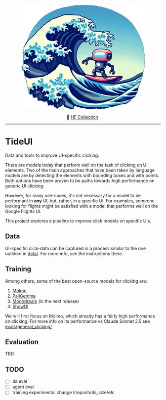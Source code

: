 <p align="center">
  <img src="tideui.png" width="400"/>
</p>

<p align="center">
        🤗 <a href="https://huggingface.co/collections/agentsea/waveui-6684c5ab7b72cda3a523674c"> HF Collection</a>&nbsp
<br>

---

# TideUI

Data and tools to improve UI-specific clicking.

There are models today that perform well on the task of clicking on UI elements. Two of the main approaches that have been taken by language models are by detecting the elements with bounding boxes and with points. Both options have been proven to be paths towards high performance on generic UI clicking.

However, for many use-cases, it's not necessary for a model to be performant in **any** UI, but, rather, in a specific UI. For examples, someone looking for flights might be satisfied with a model that performs well on the Google Flights UI.

This project explores a pipeline to improve click models on specific UIs.

## Data

UI-specific click-data can be captured in a process similar to the one outlined in [data/](./data/). For more info, see the instructions there.

## Training

Among others, some of the best open-source models for clicking are:

1. [Molmo](https://huggingface.co/allenai/Molmo-7B-D-0924) 
2. [PaliGemma](https://huggingface.co/agentsea/paligemma-3b-ft-waveui-896)
3. [Moondream](https://github.com/vikhyat/moondream) (in the next release)
4. [ShowUI](https://github.com/showlab/ShowUI)

We will first focus on Molmo, which already has a fairly high performance on clicking. For more info on its performance vs Claude Sonnet 3.5 see [evals/general_clicking/](./evals/general_clicking/)

## Evaluation

TBD

## TODO

- [ ] ds eval
- [ ] agent eval
- [ ] training experiments: change lr/epoch/ds_size/etc